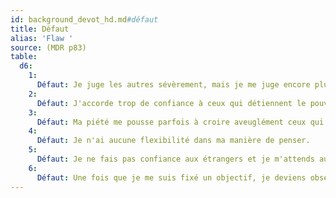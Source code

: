 ```yaml
---
id: background_devot_hd.md#défaut
title: Défaut
alias: 'Flaw '
source: (MDR p83)
table:
  d6:
    1:
      Défaut: Je juge les autres sévèrement, mais je me juge encore plus durement.
    2:
      Défaut: J'accorde trop de confiance à ceux qui détiennent le pouvoir dans la hiérarchie de mon temple.
    3:
      Défaut: Ma piété me pousse parfois à croire aveuglément ceux qui professent croire en mon dieu.
    4:
      Défaut: Je n'ai aucune flexibilité dans ma manière de penser.
    5:
      Défaut: Je ne fais pas confiance aux étrangers et je m'attends au pire de leur part.
    6:
      Défaut: Une fois que je me suis fixé un objectif, je deviens obsédé par celui-ci au détriment de tout le reste.
---
```


